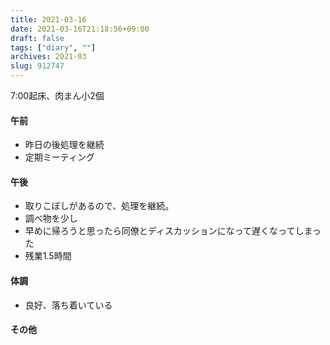 ```yaml
---
title: 2021-03-16
date: 2021-03-16T21:18:56+09:00
draft: false
tags: ["diary", ""]
archives: 2021-03
slug: 912747
---
```

7:00起床、肉まん小2個
#### 午前
- 昨日の後処理を継続
- 定期ミーティング
#### 午後
- 取りこぼしがあるので、処理を継続。
- 調べ物を少し
- 早めに帰ろうと思ったら同僚とディスカッションになって遅くなってしまった
- 残業1.5時間
#### 体調
- 良好、落ち着いている
#### その他
